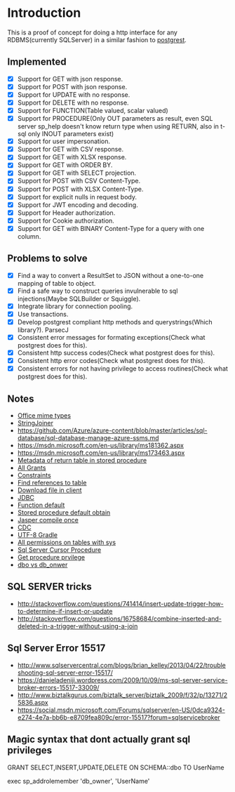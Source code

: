 
# Introduction

This is a proof of concept for doing a http interface for any RDBMS(currently SQLServer) in a similar fashion to
[postgrest](https://github.com/begriffs/postgrest).

## Implemented

 - [x] Support for GET with json response.
 - [x] Support for POST with json response.
 - [x] Support for UPDATE with no response.
 - [x] Support for DELETE with no response.
 - [x] Support for FUNCTION(Table valued, scalar valued)
 - [x] Support for PROCEDURE(Only OUT parameters as result,
       even SQL server sp_help doesn't know return type when using RETURN, also in t-sql only INOUT parameters exist)
 - [x] Support for user impersonation.
 - [x] Support for GET with CSV response.
 - [x] Support for GET with XLSX response.
 - [x] Support for GET with ORDER BY.
 - [x] Support for GET with SELECT projection.
 - [x] Support for POST with CSV Content-Type.
 - [x] Support for POST with XLSX Content-Type.
 - [x] Support for explicit nulls in request body.
 - [x] Support for JWT encoding and decoding.
 - [x] Support for Header authorization.
 - [x] Support for Cookie authorization.
 - [x] Support for GET with BINARY Content-Type for a query with one column.

## Problems to solve

 - [x] Find a way to convert a ResultSet to JSON without a one-to-one mapping of table to object.
 - [x] Find a safe way to construct queries invulnerable to sql injections(Maybe SQLBuilder or Squiggle).
 - [x] Integrate library for connection pooling.
 - [x] Use transactions.
 - [x] Develop postgrest compliant http methods and querystrings(Which library?). ParsecJ
 - [x] Consistent error messages for formating exceptions(Check what postgrest does for this).
 - [x] Consistent http success codes(Check what postgrest does for this).
 - [x] Consistent http error codes(Check what postgrest does for this).
 - [x] Consistent errors for not having privilege to access routines(Check what postgrest does for this).

## Notes

- [Office mime types](http://stackoverflow.com/questions/4212861/what-is-a-correct-mime-type-for-docx-pptx-etc)
- [StringJoiner](http://stackoverflow.com/a/22577565)
- https://github.com/Azure/azure-content/blob/master/articles/sql-database/sql-database-manage-azure-ssms.md
- https://msdn.microsoft.com/en-us/library/ms181362.aspx
- https://msdn.microsoft.com/en-us/library/ms173463.aspx
- [Metadata of return table in stored procedure](http://stackoverflow.com/questions/14574773/retrieve-column-names-and-types-of-a-stored-procedure/14575114#14575114)
- [All Grants](http://stackoverflow.com/questions/497317/how-can-i-view-all-grants-for-an-sql-database)
- [Constraints](http://stackoverflow.com/questions/14229277/sql-server-2008-get-table-constraints)
- [Find references to table](http://stackoverflow.com/questions/17501840/how-can-i-find-out-what-foreign-key-constraint-references-a-table-in-sql-server)
- [Download file in client](http://stackoverflow.com/questions/3665115/create-a-file-in-memory-for-user-to-download-not-through-server/18197341?noredirect=1#answer-3665147)
- [JDBC](http://stackoverflow.com/questions/17657057/workaround-for-null-primitives-in-jdbc-preparedstatement)
- [Function default](http://stackoverflow.com/questions/8358315/t-sql-function-with-default-parameters)
- [Stored procedure default obtain](http://stackoverflow.com/questions/14652361/determine-whether-sp-parameter-has-a-default-value-in-t-sql)
- [Jasper compile once](http://stackoverflow.com/questions/14738332/how-to-compile-jrxml-only-once)
- [CDC](https://www.simple-talk.com/sql/learn-sql-server/introduction-to-change-data-capture-(cdc)-in-sql-server-2008/)
- [UTF-8 Gradle](http://stackoverflow.com/questions/21267234/show-utf-8-text-properly-in-gradle/34717160#34717160)
- [All permissions on tables with sys](https://msdn.microsoft.com/en-us/library/ms188367.aspx)
- [Sql Server Cursor Procedure](http://stackoverflow.com/questions/1045880/using-a-cursor-with-dynamic-sql-in-a-stored-procedure)
- [Get procedure prvilege](http://stackoverflow.com/questions/13152329/finding-stored-procedures-having-execute-permission)
- [dbo vs db_onwer](http://stackoverflow.com/questions/2731787/what-is-the-difference-between-db-owner-and-the-user-that-owns-the-database)

## SQL SERVER tricks

- http://stackoverflow.com/questions/741414/insert-update-trigger-how-to-determine-if-insert-or-update
- http://stackoverflow.com/questions/16758684/combine-inserted-and-deleted-in-a-trigger-without-using-a-join

## Sql Server Error 15517

- http://www.sqlservercentral.com/blogs/brian_kelley/2013/04/22/troubleshooting-sql-server-error-15517/
- https://danieladeniji.wordpress.com/2009/10/09/ms-sql-server-service-broker-errors-15517-33009/
- http://www.biztalkgurus.com/biztalk_server/biztalk_2009/f/32/p/13271/25836.aspx
- https://social.msdn.microsoft.com/Forums/sqlserver/en-US/0dca9324-e274-4e7a-bb6b-e8709fea809c/error-15517?forum=sqlservicebroker

## Magic syntax that dont actually grant sql privileges

GRANT SELECT,INSERT,UPDATE,DELETE ON SCHEMA::dbo TO UserName

exec sp_addrolemember 'db_owner', 'UserName'
